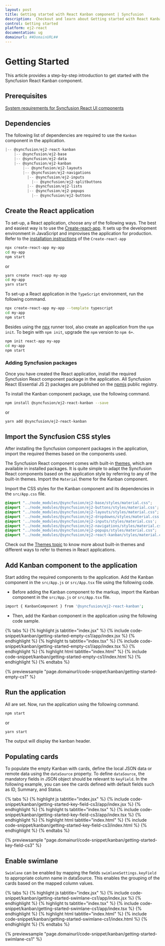 ```yaml
---
layout: post
title: Getting started with React Kanban component | Syncfusion
description:  Checkout and learn about Getting started with React Kanban component of Syncfusion Essential JS 2 and more details.
control: Getting started 
platform: ej2-react
documentation: ug
domainurl: ##DomainURL##
---
```


# Getting Started

This article provides a step-by-step introduction to get started with the Syncfusion React Kanban component.

## Prerequisites

[System requirements for Syncfusion React UI components](https://ej2.syncfusion.com/react/documentation/system-requirement)

## Dependencies

The following list of dependencies are required to use the `Kanban` component in the application.

```ts
|-- @syncfusion/ej2-react-kanban
    |-- @syncfusion/ej2-base
    |-- @syncfusion/ej2-data
    |-- @syncfusion/ej2-kanban
        |-- @syncfusion/ej2-layouts
        |-- @syncfusion/ej2-navigations
          |-- @syncfusion/ej2-inputs
            |-- @syncfusion/ej2-splitbuttons
          |-- @syncfusion/ej2-lists
          |-- @syncfusion/ej2-popups
            |-- @syncfusion/ej2-buttons
```

## Create the React application

To set-up, a React application, choose any of the following ways. The best and easiest way is to use the [Create-react-app](https://github.com/facebookincubator/create-react-app). It sets up the development environment in JavaScript and improvises the application for production. Refer to the [installation instructions](https://github.com/facebook/create-react-app#creating-an-app) of the `Create-react-app`

```bash
npx create-react-app my-app
cd my-app
npm start
```

or

```bash
yarn create react-app my-app
cd my-app
yarn start
```

To set-up a React application in the `TypeScript` environment, run the following command.

```bash
npx create-react-app my-app --template typescript
cd my-app
npm start
```

Besides using the [npx](https://medium.com/@maybekatz/introducing-npx-an-npm-package-runner-55f7d4bd282b) runner tool, also create an application from the `npm init`. To begin with `npm init`, upgrade the `npm` version to `npm 6+`.

```bash
npm init react-app my-app
cd my-app
npm start
```

### Adding Syncfusion packages

Once you have created the React application, install the required Syncfusion React component package in the application. All Syncfusion React (Essential JS 2) packages are published on the [npmjs](https://www.npmjs.com/~syncfusionorg) public registry.

To install the Kanban component package, use the following command.

```bash
npm install @syncfusion/ej2-react-kanban --save
```

or

```bash
yarn add @syncfusion/ej2-react-kanban
```

## Import the Syncfusion CSS styles

After installing the Syncfusion component packages in the application, import the required themes based on the components used.

The Syncfusion React component comes with built-in [themes](https://ej2.syncfusion.com/react/documentation/appearance/theme), which are available in installed packages. It is quite simple to adapt the Syncfusion React components based on the application style by referring to any of the built-in themes. Import the `Material` theme for the Kanban component.

Import the CSS styles for the Kanban component and its dependencies in the `src/App.css` file.

```css
@import "../node_modules/@syncfusion/ej2-base/styles/material.css";
@import '../node_modules/@syncfusion/ej2-buttons/styles/material.css';
@import "../node_modules/@syncfusion/ej2-layouts/styles/material.css";
@import '../node_modules/@syncfusion/ej2-dropdowns/styles/material.css';
@import '../node_modules/@syncfusion/ej2-inputs/styles/material.css';
@import "../node_modules/@syncfusion/ej2-navigations/styles/material.css";
@import "../node_modules/@syncfusion/ej2-popups/styles/material.css";
@import "../node_modules/@syncfusion/ej2-react-kanban/styles/material.css";
```

Check out the [Themes topic](https://ej2.syncfusion.com/react/documentation/appearance/theme) to know more about built-in themes and different ways to refer to themes in React applications.

## Add Kanban component to the application

Start adding the required components to the application. Add the Kanban component in the `src/App.js` or `src/App.tsx` file using the following code.

* Before adding the Kanban component to the markup, import the Kanban component in the `src/App.js` or `src/App.tsx` file.

```bash
import { KanbanComponent } from '@syncfusion/ej2-react-kanban';
```

* Then, add the Kanban component in the application using the following code sample.

{% tabs %}
{% highlight js tabtitle="index.jsx" %}
{% include code-snippet/kanban/getting-started-empty-cs1/app/index.jsx %}
{% endhighlight %}
{% highlight ts tabtitle="index.tsx" %}
{% include code-snippet/kanban/getting-started-empty-cs1/app/index.tsx %}
{% endhighlight %}
{% highlight html tabtitle="index.html" %}
{% include code-snippet/kanban/getting-started-empty-cs1/index.html %}
{% endhighlight %}
{% endtabs %}
        
{% previewsample "page.domainurl/code-snippet/kanban/getting-started-empty-cs1" %}

## Run the application

All are set. Now, run the application using the following command.

```bash
npm start
```

or

```bash
yarn start
```

The output will display the kanban header.

## Populating cards

To populate the empty Kanban with cards, define the local JSON data or remote data using the `dataSource` property. To define `dataSource`, the mandatory fields in JSON object should be relevant to `keyField`. In the following example, you can see the cards defined with default fields such as ID, Summary, and Status.

{% tabs %}
{% highlight js tabtitle="index.jsx" %}
{% include code-snippet/kanban/getting-started-key-field-cs3/app/index.jsx %}
{% endhighlight %}
{% highlight ts tabtitle="index.tsx" %}
{% include code-snippet/kanban/getting-started-key-field-cs3/app/index.tsx %}
{% endhighlight %}
{% highlight html tabtitle="index.html" %}
{% include code-snippet/kanban/getting-started-key-field-cs3/index.html %}
{% endhighlight %}
{% endtabs %}
        
{% previewsample "page.domainurl/code-snippet/kanban/getting-started-key-field-cs3" %}

## Enable swimlane

`Swimlane` can be enabled by mapping the fields `swimlaneSettings.keyField` to appropriate column name in dataSource. This enables the grouping of the cards based on the mapped column values.

{% tabs %}
{% highlight js tabtitle="index.jsx" %}
{% include code-snippet/kanban/getting-started-swimlane-cs1/app/index.jsx %}
{% endhighlight %}
{% highlight ts tabtitle="index.tsx" %}
{% include code-snippet/kanban/getting-started-swimlane-cs1/app/index.tsx %}
{% endhighlight %}
{% highlight html tabtitle="index.html" %}
{% include code-snippet/kanban/getting-started-swimlane-cs1/index.html %}
{% endhighlight %}
{% endtabs %}
        
{% previewsample "page.domainurl/code-snippet/kanban/getting-started-swimlane-cs1" %}

